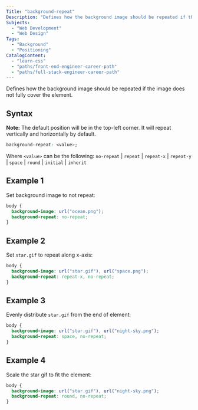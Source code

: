 ```yaml
---
Title: "background-repeat"
Description: "Defines how the background image should be repeated if the image does not fully cover the element."
Subjects:
  - "Web Development"
  - "Web Design"
Tags:
  - "Background"
  - "Positioning"
CatalogContent:
  - "learn-css"
  - "paths/front-end-engineer-career-path"
  - "paths/full-stack-engineer-career-path"
---
```


Defines how the background image should be repeated if the image does not fully cover the element.

## Syntax

**Note:** The default position will be in the top-left corner. It will repeat vertically and horizontally by default.

```css
background-repeat: <value>;
```

Where `<value>` can be the following: `no-repeat` | `repeat` | `repeat-x` | `repeat-y` | `space` | `round` | `initial` | `inherit`

## Example 1

Set background image to not repeat:

```css
body {
  background-image: url("ocean.png");
  background-repeat: no-repeat;
}
```

## Example 2

Set `star.gif` to repeat along x-axis:

```css
body {
  background-image: url("star.gif"), url("space.png");
  background-repeat: repeat-x, no-repeat;
}
```

## Example 3

Evenly distribute `star.gif` from the end of element:

```css
body {
  background-image: url("star.gif"), url("night-sky.png");
  background-repeat: space, no-repeat;
}
```

## Example 4

Scale the star gif to fit the element:

```css
body {
  background-image: url("star.gif"), url("night-sky.png");
  background-repeat: round, no-repeat;
}
```
